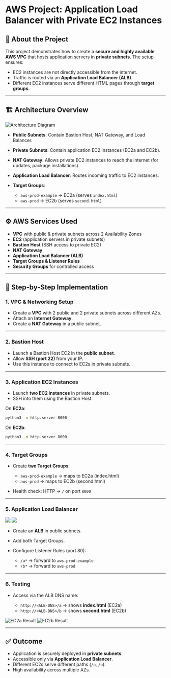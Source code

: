 # AWS Project: Application Load Balancer with Private EC2 Instances

## 📌 About the Project

This project demonstrates how to create a **secure and highly available AWS VPC** that hosts application servers in **private subnets**.
The setup ensures:

* EC2 instances are not directly accessible from the internet.
* Traffic is routed via an **Application Load Balancer (ALB)**.
* Different EC2 instances serve different HTML pages through **target groups**.

---

## 🏗️ Architecture Overview
![Architecture Diagram](vpc-example-private-subnets.png)

* **Public Subnets**: Contain Bastion Host, NAT Gateway, and Load Balancer.
* **Private Subnets**: Contain application EC2 instances (EC2a and EC2b).
* **NAT Gateway**: Allows private EC2 instances to reach the internet (for updates, package installations).
* **Application Load Balancer**: Routes incoming traffic to EC2 instances.
* **Target Groups**:

  * `aws-prod-example` → EC2a (serves `index.html`)
  * `aws-prod` → EC2b (serves `second.html`)

---

## ⚙️ AWS Services Used

* **VPC** with public & private subnets across 2 Availability Zones
* **EC2** (application servers in private subnets)
* **Bastion Host** (SSH access to private EC2)
* **NAT Gateway**
* **Application Load Balancer (ALB)**
* **Target Groups & Listener Rules**
* **Security Groups** for controlled access

---

## 🚀 Step-by-Step Implementation

### 1. VPC & Networking Setup

* Create a **VPC** with 2 public and 2 private subnets across different AZs.
* Attach an **Internet Gateway**.
* Create a **NAT Gateway** in a public subnet.
---

### 2. Bastion Host

* Launch a Bastion Host EC2 in the **public subnet**.
* Allow **SSH (port 22)** from your IP.
* Use this instance to connect to EC2s in private subnets.
---

### 3. Application EC2 Instances

* Launch **two EC2 instances** in private subnets.
* SSH into them using the Bastion Host.

On **EC2a**:

```bash
python3 -m http.server 8000
```

On **EC2b**:

```bash
python3 -m http.server 8000
```


---

### 4. Target Groups

* Create **two Target Groups**:

  * `aws-prod-example` → maps to EC2a (index.html)
  * `aws-prod` → maps to EC2b (second.html)
* Health check: HTTP → `/` on port `8000`

---

### 5. Application Load Balancer
![](targetrule1.png)
![](targetrule2.png)

* Create an **ALB** in public subnets.
* Add both Target Groups.
* Configure Listener Rules (port 80):

  * `/a*` → forward to `aws-prod-example`
  * `/b*` → forward to `aws-prod`


---

### 6. Testing

* Access via the ALB DNS name:

  * `http://<ALB-DNS>/a` → shows **index.html** (EC2a)
  * `http://<ALB-DNS>/b` → shows **second.html** (EC2b)

![EC2a Result](firstec2.png)
![EC2b Result](second%20ec2.png)


---

## ✅ Outcome

* Application is securely deployed in **private subnets**.
* Accessible only via **Application Load Balancer**.
* Different EC2s serve different paths (`/a`, `/b`).
* High availability across multiple AZs.


